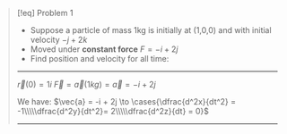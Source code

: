 >[!eq] Problem 1
> - Suppose a particle of mass 1kg is initially at (1,0,0) and with initial velocity $-j+2k$
> - Moved under **constant force** $F = -i + 2j$
> - Find position and velocity for all time:
> ___
> 
> $\vec{r}(0) = 1i$
> $\vec{F} = \vec{a}(1kg) = \vec{a}= -i + 2j$ 
>
>$\text{We have}:$
>$\vec{a} = -i + 2j \to \cases{\dfrac{d^2x}{dt^2} = -1\\\\\dfrac{d^2y}{dt^2}= 2\\\\\dfrac{d^2z}{dt} = 0}$
>___
>